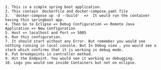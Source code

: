 	1. This is a simple spring boot application.
	2. This contain  DockerFile and docker-compose.yaml file
	3.  'docker-compose up -d --build'  =>  It would run the container having this springboot app.
	4. Then Go to Eclipse => Debug Configuration => Remote Java Application => New Configuration
	5. Host => localhost and Port => 5005
	6. Run this configuration.
	7. It should start without any Error. But remember you would see nothing running in local console. But In Debug view , you would see a stack which confirms that it is working in debug mode.
	8. Put breakpoints in controller method.
	9. Hit the Endpoint. You would see it working as debugging.
    10. Logs you would see inside Containers but not on eclipse.
